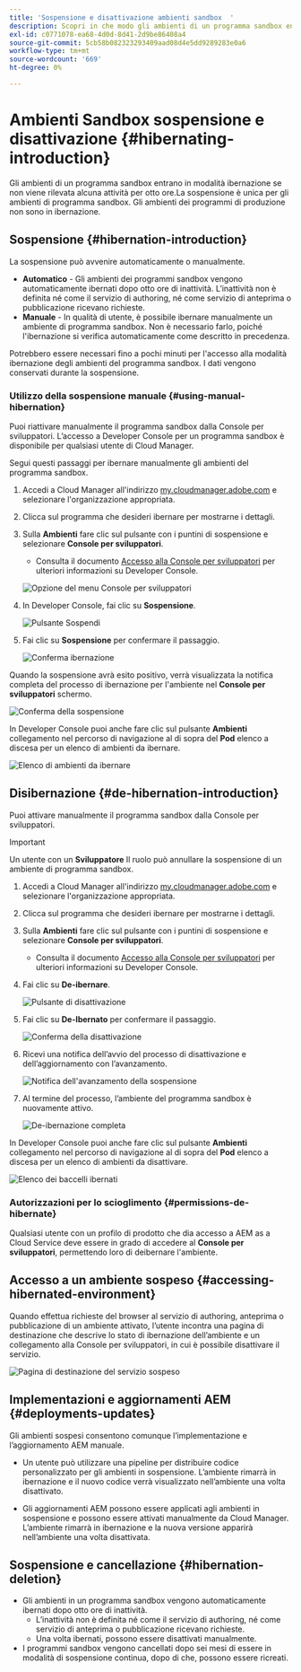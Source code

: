 ```yaml
---
title: 'Sospensione e disattivazione ambienti sandbox  '
description: Scopri in che modo gli ambienti di un programma sandbox entrano automaticamente in modalità ibernazione e come è possibile disattivarli.
exl-id: c0771078-ea68-4d0d-8d41-2d9be86408a4
source-git-commit: 5cb58b082323293409aad08d4e5dd9289283e0a6
workflow-type: tm+mt
source-wordcount: '669'
ht-degree: 0%

---
```



# Ambienti Sandbox sospensione e disattivazione {#hibernating-introduction}

Gli ambienti di un programma sandbox entrano in modalità ibernazione se non viene rilevata alcuna attività per otto ore.La sospensione è unica per gli ambienti di programma sandbox. Gli ambienti dei programmi di produzione non sono in ibernazione.

## Sospensione {#hibernation-introduction}

La sospensione può avvenire automaticamente o manualmente.

* **Automatico** - Gli ambienti dei programmi sandbox vengono automaticamente ibernati dopo otto ore di inattività. L’inattività non è definita né come il servizio di authoring, né come servizio di anteprima o pubblicazione ricevano richieste.
* **Manuale** - In qualità di utente, è possibile ibernare manualmente un ambiente di programma sandbox. Non è necessario farlo, poiché l&#39;ibernazione si verifica automaticamente come descritto in precedenza.

Potrebbero essere necessari fino a pochi minuti per l&#39;accesso alla modalità ibernazione degli ambienti del programma sandbox. I dati vengono conservati durante la sospensione.

### Utilizzo della sospensione manuale {#using-manual-hibernation}

Puoi riattivare manualmente il programma sandbox dalla Console per sviluppatori. L’accesso a Developer Console per un programma sandbox è disponibile per qualsiasi utente di Cloud Manager.

Segui questi passaggi per ibernare manualmente gli ambienti del programma sandbox.

1. Accedi a Cloud Manager all&#39;indirizzo [my.cloudmanager.adobe.com](https://my.cloudmanager.adobe.com/) e selezionare l&#39;organizzazione appropriata.

1. Clicca sul programma che desideri ibernare per mostrarne i dettagli.

1. Sulla **Ambienti** fare clic sul pulsante con i puntini di sospensione e selezionare **Console per sviluppatori**.

   * Consulta il documento [Accesso alla Console per sviluppatori](/help/implementing/cloud-manager/manage-environments.md#accessing-developer-console) per ulteriori informazioni su Developer Console.

   ![Opzione del menu Console per sviluppatori](assets/developer-console-menu-option.png)

1. In Developer Console, fai clic su **Sospensione**.

   ![Pulsante Sospendi](assets/hibernate-1.png)

1. Fai clic su **Sospensione** per confermare il passaggio.

   ![Conferma ibernazione](assets/hibernate-2.png)

Quando la sospensione avrà esito positivo, verrà visualizzata la notifica completa del processo di ibernazione per l&#39;ambiente nel **Console per sviluppatori** schermo.

![Conferma della sospensione](assets/hibernate-4.png)

In Developer Console puoi anche fare clic sul pulsante **Ambienti** collegamento nel percorso di navigazione al di sopra del **Pod** elenco a discesa per un elenco di ambienti da ibernare.

![Elenco di ambienti da ibernare](assets/hibernate-1b.png)

## Disibernazione {#de-hibernation-introduction}

Puoi attivare manualmente il programma sandbox dalla Console per sviluppatori.

>[!IMPORTANT]
>
>Un utente con un **Sviluppatore** Il ruolo può annullare la sospensione di un ambiente di programma sandbox.

1. Accedi a Cloud Manager all&#39;indirizzo [my.cloudmanager.adobe.com](https://my.cloudmanager.adobe.com/) e selezionare l&#39;organizzazione appropriata.

1. Clicca sul programma che desideri ibernare per mostrarne i dettagli.

1. Sulla **Ambienti** fare clic sul pulsante con i puntini di sospensione e selezionare **Console per sviluppatori**.

   * Consulta il documento [Accesso alla Console per sviluppatori](/help/implementing/cloud-manager/manage-environments.md#accessing-developer-console) per ulteriori informazioni su Developer Console.

1. Fai clic su **De-ibernare**.

   ![Pulsante di disattivazione](assets/de-hibernation-img1.png)

1. Fai clic su **De-Ibernato** per confermare il passaggio.

   ![Conferma della disattivazione](assets/de-hibernation-img2.png)

1. Ricevi una notifica dell’avvio del processo di disattivazione e dell’aggiornamento con l’avanzamento.

   ![Notifica dell&#39;avanzamento della sospensione](assets/de-hibernation-img3.png)

1. Al termine del processo, l’ambiente del programma sandbox è nuovamente attivo.

   ![De-ibernazione completa](assets/de-hibernation-img4.png)


In Developer Console puoi anche fare clic sul pulsante **Ambienti** collegamento nel percorso di navigazione al di sopra del **Pod** elenco a discesa per un elenco di ambienti da disattivare.

![Elenco dei baccelli ibernati](assets/de-hibernate-1b.png)

### Autorizzazioni per lo scioglimento {#permissions-de-hibernate}

Qualsiasi utente con un profilo di prodotto che dia accesso a AEM as a Cloud Service deve essere in grado di accedere al **Console per sviluppatori**, permettendo loro di deibernare l&#39;ambiente.

## Accesso a un ambiente sospeso {#accessing-hibernated-environment}

Quando effettua richieste del browser al servizio di authoring, anteprima o pubblicazione di un ambiente attivato, l’utente incontra una pagina di destinazione che descrive lo stato di ibernazione dell’ambiente e un collegamento alla Console per sviluppatori, in cui è possibile disattivare il servizio.

![Pagina di destinazione del servizio sospeso](assets/de-hibernation-img5.png)

## Implementazioni e aggiornamenti AEM {#deployments-updates}

Gli ambienti sospesi consentono comunque l’implementazione e l’aggiornamento AEM manuale.

* Un utente può utilizzare una pipeline per distribuire codice personalizzato per gli ambienti in sospensione. L’ambiente rimarrà in ibernazione e il nuovo codice verrà visualizzato nell’ambiente una volta disattivato.

* Gli aggiornamenti AEM possono essere applicati agli ambienti in sospensione e possono essere attivati manualmente da Cloud Manager. L’ambiente rimarrà in ibernazione e la nuova versione apparirà nell’ambiente una volta disattivata.

## Sospensione e cancellazione {#hibernation-deletion}

* Gli ambienti in un programma sandbox vengono automaticamente ibernati dopo otto ore di inattività.
   * L’inattività non è definita né come il servizio di authoring, né come servizio di anteprima o pubblicazione ricevano richieste.
   * Una volta ibernati, possono essere disattivati manualmente.
* I programmi sandbox vengono cancellati dopo sei mesi di essere in modalità di sospensione continua, dopo di che, possono essere ricreati.
